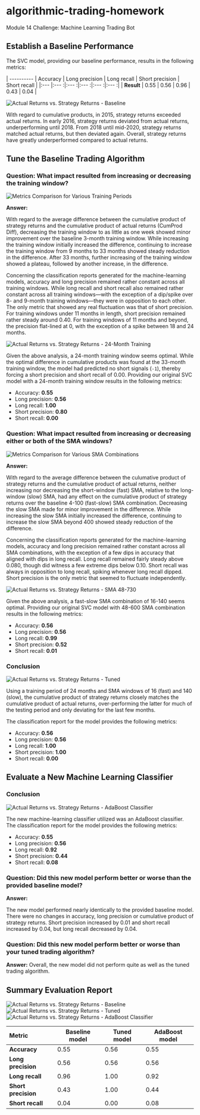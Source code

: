 # algorithmic-trading-homework
Module 14 Challenge: Machine Learning Trading Bot

## Establish a Baseline Performance
The SVC model, providing our baseline performance, results in the following metrics:

| ---------- | Accuracy | Long precision | Long recall | Short precision | Short recall |
|:---        |:---     :|:---           :|:---        :|:---            :|:---         :|
| **Result** | 0.55     | 0.56           | 0.96        | 0.43            | 0.04         |

![Actual Returns vs. Strategy Returns - Baseline](Resources/actual_vs_strategy_returns_baseline.png)

With regard to cumulative products, in 2015, strategy returns exceeded actual returns. In early 2016, strategy returns deviated from actual returns, underperforming until 2018. From 2018 until mid-2020, strategy returns matched actual returns, but then deviated again. Overall, strategy returns have greatly underperformed compared to actual returns.

## Tune the Baseline Trading Algorithm

### Question: What impact resulted from increasing or decreasing the training window?
![Metrics Comparison for Various Training Periods](Resources/metrics_comparison_training.png)

**Answer:**

With regard to the average difference between the cumulative product of strategy returns and the cumulative product of actual returns (CumProd Diff), decreasing the training window to as little as one week showed minor improvement over the baseline 3-month training window. While increasing the training window initially increased the difference, continuing to increase the training window from 9 months to 33 months showed steady reduction in the difference. After 33 months, further increasing of the training window showed a plateau, followed by another increase, in the difference.

Concerning the classification reports generated for the machine-learning models, accuracy and long precision remained rather constant across all training windows. While long recall and short recall also remained rather constant across all training windows&mdash;with the exception of a dip/spike over 8- and 9-month training windows&mdash;they were in opposition to each other. The only metric that showed any real fluctuation was that of short precision. For training windows under 11 months in length, short precision remained rather steady around 0.40. For training windows of 11 months and beyond, the precision flat-lined at 0, with the exception of a spike between 18 and 24 months.

![Actual Returns vs. Strategy Returns - 24-Month Training](Resources/actual_vs_strategy_returns_24M.png)

Given the above analysis, a 24-month training window seems optimal. While the optimal difference in cumulative products was found at the 33-month training window, the model had predicted no short signals (`-1`), thereby forcing a short precision and short recall of 0.00. Providing our original SVC model with a 24-month training window results in the following metrics:
- Accuracy: **0.55**
- Long precision: **0.56**
- Long recall: **1.00**
- Short precision: **0.80**
- Short recall: **0.00**

### Question: What impact resulted from increasing or decreasing either or both of the SMA windows?
![Metrics Comparison for Various SMA Combinations](Resources/metrics_comparison_sma.png)

**Answer:**

With regard to the average difference between the culumative product of strategy returns and the cumulative product of actual returns, neither increasing nor decreasing the short-window (fast) SMA, relative to the long-window (slow) SMA, had any effect on the cumulative product of strategy returns over the baseline 4-100 (fast-slow) SMA combination. Decreasing the slow SMA made for minor improvement in the difference. While increasing the slow SMA initially increased the difference, continuing to increase the slow SMA beyond 400 showed steady reduction of the difference.

Concerning the classification reports generated for the machine-learning models, accuracy and long precision remained rather constant across all SMA combinations, with the exception of a few dips in accuracy that aligned with dips in long recall. Long recall remained fairly steady above 0.080, though did witness a few extreme dips below 0.10. Short recall was always in opposition to long recall, spiking whenever long recall dipped. Short precision is the only metric that seemed to fluctuate independently. 

![Actual Returns vs. Strategy Returns - SMA 48-730](Resources/actual_vs_strategy_returns_sma_16-140.png)

Given the above analysis, a fast-slow SMA combination of 16-140 seems optimal. Providing our original SVC model with 48-600 SMA combination results in the following metrics:
- Accuracy: **0.56**
- Long precision: **0.56**
- Long recall: **0.99**
- Short precision: **0.52**
- Short recall: **0.01**

### Conclusion
![Actual Returns vs. Strategy Returns - Tuned](Resources/actual_vs_strategy_returns_tuned.png)

Using a training period of 24 months and SMA windows of 16 (fast) and 140 (slow), the cumulative product of strategy returns closely matches the cumulative product of actual returns, over-performing the latter for much of the testing period and only deviating for the last few months.

The classification report for the model provides the following metrics:
- Accuracy: **0.56**
- Long precision: **0.56**
- Long recall: **1.00**
- Short precision: **1.00**
- Short recall: **0.00**

## Evaluate a New Machine Learning Classifier

### Conclusion
![Actual Returns vs. Strategy Returns - AdaBoost Classifier](Resources/actual_vs_strategy_returns_adaboostclassifier.png)

The new machine-learning classifier utilized was an AdaBoost classifier. The classification report for the model provides the following metrics:
- Accuracy: **0.55**
- Long precision: **0.56**
- Long recall: **0.92**
- Short precision: **0.44**
- Short recall: **0.08**

### Question: Did this new model perform better or worse than the provided baseline model?
**Answer:**

The new model performed nearly identically to the provided baseline model. There were no changes in accuracy, long precision or cumulative product of strategy returns. Short precision increased by 0.01 and short recall increased by 0.04, but long recall decreased by 0.04.

### Question: Did this new model perform better or worse than your tuned trading algorithm?
**Answer:**
Overall, the new model did not perform quite as well as the tuned trading algorithm. 

## Summary Evaluation Report
![Actual Returns vs. Strategy Returns - Baseline](Resources/actual_vs_strategy_returns_baseline.png)
![Actual Returns vs. Strategy Returns - Tuned](Resources/actual_vs_strategy_returns_tuned.png)
![Actual Returns vs. Strategy Returns - AdaBoost Classifier](Resources/actual_vs_strategy_returns_adaboostclassifier.png)

| Metric              | Baseline model | Tuned model | AdaBoost model |
|:---                 | ---            | ---         | ---            |
| **Accuracy**        | 0.55           | 0.56        | 0.55           |
| **Long precision**  | 0.56           | 0.56        | 0.56           |
| **Long recall**     | 0.96           | 1.00        | 0.92           |
| **Short precision** | 0.43           | 1.00        | 0.44           |
| **Short recall**    | 0.04           | 0.00        | 0.08           |

